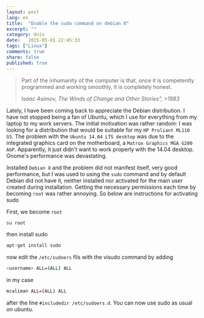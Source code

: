 ```yaml
---
layout: post
lang: en
title:  "Enable the sudo command on debian 8"
excerpt: ""
category: Unix
date:   2015-05-01 22:45:33
tags: ["Linux"]
comments: true
share: false
published: true
---
```


> Part of the inhumanity of the computer is that, once it is competently programmed and working smoothly, it is completely honest. 
>
> <cite>Isaac Asimov, The Winds of Change and Other Stories", >1983</cite>


Lately, I have been coming back to appreciate the Debian distribution. I have not stopped being a fan of Ubuntu, which I use for everything from my laptop to my work servers. The initial motivation was rather random: I was looking for a distribution that would be suitable for my `HP Proliant ML110 G5`. The problem with the `Ubuntu 14.04 LTS desktop` was due to the integrated graphics card on the motherboard, a `Matrox Graphics MGA G200 AGP`. Apparently, it just didn't want to work properly with the 14.04 desktop.  Gnome's performance was devastating.

Installed `Debian 8` and the problem did not manifest itself, very good performance, but I was used to using the `sudo` command and by default Debian did not have it, neither installed nor activated for the main user created during installation. Getting the necessary permissions each time by becoming `root` was rather annoying. So below are instructions for activating sudo

First, we become `root`

```bash
su root
```
then install sudo

```bash
apt-get install sudo
```
now edit the `/etc/sudoers` fils with the visudo command by adding

```bash
<username> ALL=(ALL) ALL 
```
in my case

```bash
mcaliman ALL=(ALL) ALL 
```

after the line `#includedir /etc/sudoers.d`. You can now use sudo as usual on ubuntu.
